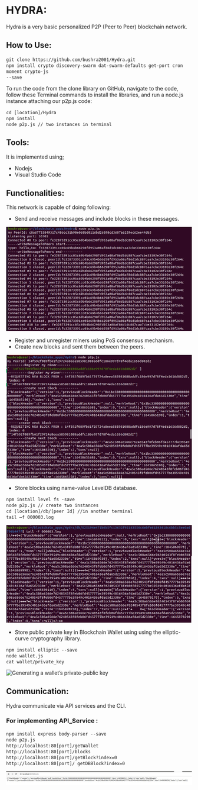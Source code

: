 # HYDRA:
Hydra is a very basic personalized P2P (Peer to Peer) blockchain network.

## How to Use:
```
git clone https://github.com/bushra2001/Hydra.git
npm install crypto discovery-swarm dat-swarm-defaults get-port cron moment crypto-js
--save
```
To run the code from the clone library on GitHub, navigate to the code, follow
these Terminal commands to install the libraries, and run a node.js instance
attaching our p2p.js code:
```
cd [location]/Hydra
npm install 
node p2p.js // two instances in terminal
```
## Tools:
It is implemented using;
- Nodejs
- Visual Studio Code

## Functionalities:
This network is capable of doing following:

- Send and receive messages and include blocks in these messages.

![peer2](https://raw.githubusercontent.com/bushra2001/Hydra/main/screenshots/peer2.jpeg)

- Register and unregister miners using PoS consensus mechanism.
- Create new blocks and sent them between the peers.

![Register_Miner](https://github.com/bushra2001/Hydra/blob/main/screenshots/Register_miner.jpeg)

- Store blocks using name-value LevelDB database. 
```
npm install level fs -save
node p2p.js // create two instances
cd [location]/db/[peer Id] //in another terminal
tail –f 000003.log
```

![tail command](https://github.com/bushra2001/Hydra/blob/main/screenshots/tail%20command%20with%20the%20LevelDB%20database%20showing%20new.jpeg)

- Store public private key in Blockchain Wallet using using the elliptic-curve cryptography library.
```
npm install elliptic --save
node wallet.js
cat wallet/private_key
```
![Generating a wallet’s private-public key](https://github.com/bushra2001/Hydra/blob/main/screenshots/Generating%20a%20wallet%E2%80%99s%20private-public%20key.jpeg)

## Communication:

Hydra communicate via API services and the CLI.

### For implementing API_Service :
```
npm install express body-parser --save
node p2p.js
http://localhost:80[port]/getWallet
http://localhost:80[port]/blocks
http://localhost:80[port]/getBlock?index=0
http://localhost:80[port]/ getDBBlock?index=0
```
![Retrieving all the blocks in blockchain](https://github.com/bushra2001/Hydra/blob/main/screenshots/API_call_for%20blocks.jpeg)
